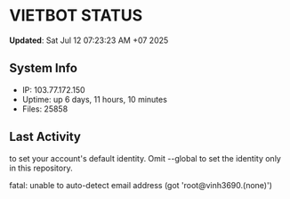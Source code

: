 # VIETBOT STATUS
**Updated**: Sat Jul 12 07:23:23 AM +07 2025

## System Info
- IP: 103.77.172.150
- Uptime: up 6 days, 11 hours, 10 minutes
- Files: 25858

## Last Activity

to set your account's default identity.
Omit --global to set the identity only in this repository.

fatal: unable to auto-detect email address (got 'root@vinh3690.(none)')
